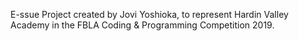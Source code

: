 E-ssue
Project created by Jovi Yoshioka,
to represent Hardin Valley Academy
in the FBLA Coding & Programming Competition 2019.